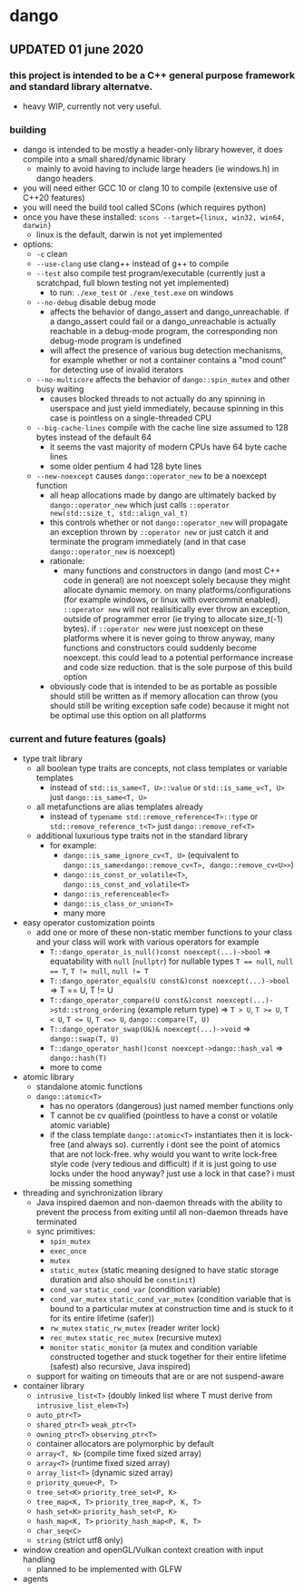 # dango
## UPDATED 01 june 2020
### this project is intended to be a C++ general purpose framework and standard library alternatve.
  - heavy WIP, currently not very useful.

### building
  - dango is intended to be mostly a header-only library however, it does compile into a small shared/dynamic library
    - mainly to avoid having to include large headers (ie windows.h) in dango headers
  - you will need either GCC 10 or clang 10 to compile (extensive use of C++20 features)
  - you will need the build tool called SCons (which requires python)
  - once you have these installed: `scons --target={linux, win32, win64, darwin}`
    - linux is the default, darwin is not yet implemented
  - options:
    - `-c` clean
    - `--use-clang` use clang++ instead of g++ to compile
    - `--test` also compile test program/executable (currently just a scratchpad, full blown testing not yet implemented)
      - to run: `./exe_test` or `./exe_test.exe` on windows
    - `--no-debug` disable debug mode
      - affects the behavior of dango_assert and dango_unreachable. if a dango_assert could fail or a dango_unreachable 
        is actually reachable in a debug-mode program, the corresponding non debug-mode program is undefined
      - will affect the presence of various bug detection mechanisms, for example whether or not a container contains 
        a "mod count" for detecting use of invalid iterators
    - `--no-multicore` affects the behavior of `dango::spin_mutex` and other busy waiting
      - causes blocked threads to not actually do any spinning in userspace and just yield immediately,
        because spinning in this case is pointless on a single-threaded CPU
    - `--big-cache-lines` compile with the cache line size assumed to 128 bytes instead of the default 64
      - it seems the vast majority of modern CPUs have 64 byte cache lines
      - some older pentium 4 had 128 byte lines
    - `--new-noexcept` causes `dango::operator_new` to be a noexcept function
      - all heap allocations made by dango are ultimately backed by `dango::operator_new` which just calls `::operator new(std::size_t, std::align_val_t)`
      - this controls whether or not `dango::operator_new` will propagate an exception thrown by `::operator new` 
        or just catch it and terminate the program immediately (and in that case `dango::operator_new` is noexcept)
      - rationale:
        - many functions and constructors in dango (and most C++ code in general) are not noexcept solely because they might allocate dynamic
          memory. on many platforms/configurations (for example windows, or linux with overcommit enabled), `::operator new` will not 
          realisitically ever throw an exception, outside of programmer error (ie trying to allocate size_t(-1) bytes). if `::operator new` 
          were just noexcept on these platforms where it is never going to throw anyway, many functions and constructors could suddenly
          become noexcept. this could lead to a potential performance increase and code size reduction. that is the sole purpose of this
          build option
      - obviously code that is intended to be as portable as possible should still be written as if memory allocation can throw (you should 
        still be writing exception safe code) because it might not be optimal use this option on all platforms
### current and future features (goals)
  - type trait library
    - all boolean type traits are concepts, not class templates or variable templates
      - instead of `std::is_same<T, U>::value` or `std::is_same_v<T, U>` just `dango::is_same<T, U>`
    - all metafunctions are alias templates already
      - instead of `typename std::remove_reference<T>::type` or `std::remove_reference_t<T>` just `dango::remove_ref<T>`
    - additional luxurious type traits not in the standard library
      - for example:
        - `dango::is_same_ignore_cv<T, U>` (equivalent to `dango::is_same<dango::remove_cv<T>, dango::remove_cv<U>>`)
        - `dango::is_const_or_volatile<T>`, `dango::is_const_and_volatile<T>`
        - `dango::is_referenceable<T>`
        - `dango::is_class_or_union<T>`
        - many more
  - easy operator customization points
    - add one or more of these non-static member functions to your class and your class will work with various operators for example
      - `T::dango_operator_is_null()const noexcept(...)->bool` => equatability with `null` (`nullptr`) for nullable types `T == null`, `null == T`, `T != null`, `null != T`
      - `T::dango_operator_equals(U const&)const noexcept(...)->bool` => T == U, T != U 
      - `T::dango_operator_compare(U const&)const noexcept(...)->std::strong_ordering` (example return type) => `T > U`, `T >= U`, `T < U`, `T <= U`, `T <=> U`, `dango::compare(T, U)`
      - `T::dango_operator_swap(U&)& noexcept(...)->void` => `dango::swap(T, U)`
      - `T::dango_operator_hash()const noexcept->dango::hash_val` => `dango::hash(T)`
      - more to come
  - atomic library
    - standalone atomic functions
    - `dango::atomic<T>`
      - has no operators (dangerous) just named member functions only
      - T cannot be cv qualified (pointless to have a const or volatile atomic variable)
      - if the class template `dango::atomic<T>` instantiates then it is lock-free (and always so). currently i dont see the point of atomics that are
        not lock-free. why would you want to write lock-free style code (very tedious and difficult) if it is just going to use locks under the hood 
        anyway? just use a lock in that case? i must be missing something
  - threading and synchronization library
    - Java inspired daemon and non-daemon threads with the ability to prevent the process from exiting until
      all non-daemon threads have terminated
    - sync primitives:
      - `spin_mutex`
      - `exec_once`
      - `mutex`
      - `static_mutex` (static meaning designed to have static storage duration and also should be `constinit`)
      - `cond_var` `static_cond_var` (condition variable) 
      - `cond_var_mutex` `static_cond_var_mutex` (condition variable that is bound to a particular mutex at construction time and is stuck to it
        for its entire lifetime (safer))
      - `rw_mutex` `static_rw_mutex` (reader writer lock)
      - `rec_mutex` `static_rec_mutex` (recursive mutex)
      - `monitor` `static_monitor` (a mutex and condition variable constructed together and stuck together for their entire lifetime (safest)
        also recursive, Java inspired)
    - support for waiting on timeouts that are or are not suspend-aware
  - container library
    - `intrusive_list<T>` (doubly linked list where T must derive from `intrusive_list_elem<T>`)
    - `auto_ptr<T>`
    - `shared_ptr<T>` `weak_ptr<T>`
    - `owning_ptr<T>` `observing_ptr<T>`
    - container allocators are polymorphic by default
    - `array<T, N>` (compile time fixed sized array)
    - `array<T>` (runtime fixed sized array)
    - `array_list<T>` (dynamic sized array)
    - `priority_queue<P, T>`
    - `tree_set<K>` `priority_tree_set<P, K>`
    - `tree_map<K, T>` `priority_tree_map<P, K, T>`
    - `hash_set<K>` `priority_hash_set<P, K>`
    - `hash_map<K, T>` `priority_hash_map<P, K, T>`
    - `char_seq<C>`
    - `string` (strict utf8 only)
  - window creation and openGL/Vulkan context creation with input handling
    - planned to be implemented with GLFW
  - agents
    
